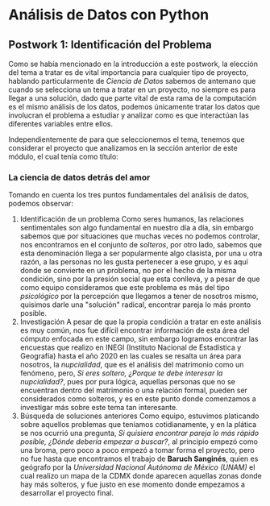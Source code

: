 # Análisis de Datos con Python

## Postwork 1: Identificación del Problema

Como se había mencionado en la introducción a este postwork, la elección del tema a tratar es de vital importancia para cualquier tipo de proyecto, hablando particularmente de *Ciencia de Datos* sabemos de antemano que cuando se selecciona un tema a tratar en un proyecto, no siempre es para llegar a una solución, dado que parte vital de esta rama de la computación es el mismo análisis de los datos, podemos únicamente tratar los datos que involucran el problema a estudiar y analizar como es que interactúan las diferentes variables entre ellos.

Independientemente de para que seleccionemos el tema, tenemos que considerar el proyecto que analizamos en la sección anterior de este módulo, el cual tenía como título:

### La ciencia de datos detrás del amor

Tomando en cuenta los tres puntos fundamentales del análisis de datos, podemos observar:

1. Identificación de un problema 
Como seres humanos, las relaciones sentimentales son algo fundamental en nuestro día a día, sin embargo sabemos que por situaciones que muchas veces no podemos controlar, nos encontramos en el conjunto de *solteros*, por otro lado, sabemos que esta denominación llega a ser popularmente algo clasista, por una u otra razón, a las personas no les gusta pertenecer a ese grupo, y es aquí donde se convierte en un problema, no por el hecho de la misma condición, sino por la presión social que esta conlleva, y a pesar de que como equipo consideramos que este problema es más del tipo *psicológico* por la percepción que llegamos a tener de nosotros mismo, quisimos darle una "solución" radical, encontrar pareja lo más pronto posible.
2. Investigación 
A pesar de que la propia condición a tratar en este análisis es muy común, nos fue difícil encontrar información de esta área del cómputo enfocada en este campo, sin embargo logramos encontrar las encuestas que realizo en INEGI (Instituto Nacional de Estadística y Geografía) hasta el año 2020 en las cuales se resalta un área para nosotros, la *nupcialidad*, que es el análisis del matrimonio como un fenómeno, pero, *Si eres soltero, ¿Porque te debe interesar la nupcialidad?*, pues por pura lógica, aquellas personas que no se encuentran dentro del matrimonio o una relación formal, pueden ser considerados como solteros, y es en este punto donde comenzamos a investigar más sobre este tema tan interesante.
3. Búsqueda de soluciones anteriores 
Como equipo, estuvimos platicando sobre aquellos problemas que teníamos cotidianamente, y en la plática se nos ocurrió una pregunta, *Si quisiera encontrar pareja lo más rápido posible, ¿Dónde debería empezar a buscar?*, al principio empezó como una broma, pero poco a poco empezó a tomar forma el proyecto, pero no fue hasta que encontramos el trabajo de **Baruch Sanginés**, quien es geógrafo por la *Universidad Nacional Autónoma de México (UNAM)* el cual realizo un mapa de la CDMX donde aparecen aquellas zonas donde hay más solteros, y fue justo en ese momento donde empezamos a desarrollar el proyecto final.
